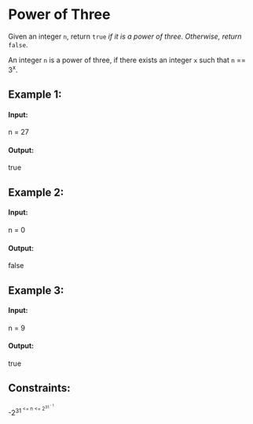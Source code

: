 # Power of Three

Given an integer `n`, return `true` *if it is a power of three. Otherwise, return* `false`.

An integer `n` is a power of three, if there exists an integer `x` such that `n` == 3<sup>x</sup>.

 

## Example 1:

#### Input: 
n = 27

#### Output: 
true



## Example 2:

#### Input: 
n = 0

#### Output: 
false



## Example 3:

#### Input: 
n = 9

#### Output: 
true
 


## Constraints:
-2<sup>31<sup> <= n <= 2<sup>31<sup> - 1
